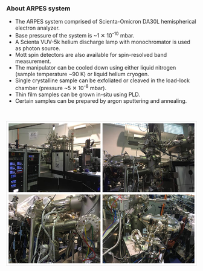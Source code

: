 ### About ARPES system

- The ARPES system comprised of Scienta-Omicron DA30L hemispherical electron
analyzer.
- Base pressure of the system is ~1&nbsp;✕&nbsp;10<sup>-10</sup> mbar.
- A Scienta VUV-5k helium discharge lamp with monochromator is used as photon
source.
- Mott spin detectors are also available for spin-resolved band measurement.
- The manipulator can be cooled down using either liquid nitrogen (sample
temperature ~90&nbsp;K) or liquid helium cryogen.
- Single crystalline sample can be exfoliated or cleaved in the load-lock
chamber (pressure ~5&nbsp;✕&nbsp;10<sup>-8</sup> mbar).
- Thin film samples can be grown in-situ using PLD.
- Certain samples can be prepared by argon sputtering and annealing.

<br/>

![SUV ARPES system](img/ARPES-station.jpg)
